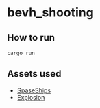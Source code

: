 # bevh_shooting


## How to run

```
cargo run
```

## Assets used

- [SpaseShips](https://opengameart.org/content/spaceships-32x32)
- [Explosion](https://opengameart.org/content/explosion)
